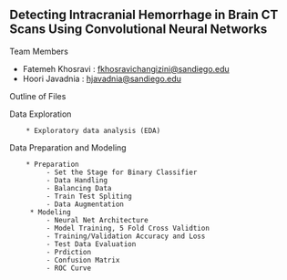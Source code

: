 ## Detecting Intracranial Hemorrhage in Brain CT Scans Using Convolutional Neural Networks
Team Members

* Fatemeh Khosravi : fkhosravichangizini@sandiego.edu
* Hoori Javadnia : hjavadnia@sandiego.edu
  
 Outline of Files

   Data Exploration 

        * Exploratory data analysis (EDA)

   Data Preparation and Modeling

        * Preparation
             - Set the Stage for Binary Classifier
             - Data Handling
             - Balancing Data
             - Train Test Spliting
             - Data Augmentation
         * Modeling
             - Neural Net Architecture
             - Model Training, 5 Fold Cross Validtion
             - Training/Validation Accuracy and Loss
             - Test Data Evaluation
             - Prdiction 
             - Confusion Matrix
             - ROC Curve
